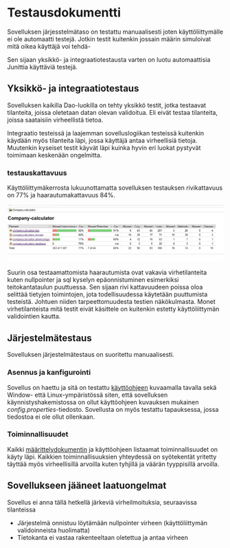 ﻿# Testausdokumentti

Sovelluksen järjesstelmätaso on testattu manuaalisesti joten käyttöliittymälle ei ole automaatti testejä. Jotkin testit kuitenkin jossain määrin simuloivat mitä oikea käyttäjä voi tehdä-

Sen sijaan yksikkö- ja integraatiotestausta varten on luotu automaattisia Junittia käyttäviä testejä. 

## Yksikkö- ja integraatiotestaus

Sovelluksen kaikilla Dao-luokilla on tehty yksikkö testit, jotka testaavat tilanteita, joissa oletetaan datan olevan validoitua. Eli eivät testaa tilanteita, joissa saataisiin virheellistä tietoa. 

Integraatio testeissä ja laajemman sovelluslogiikan testeissä kuitenkin käydään myös tilanteita läpi, jossa käyttäjä antaa virheellisiä tietoja. Muutenkin kyseiset testit käyvät läpi kuinka hyvin eri luokat pystyvät toimimaan keskenään ongelmitta. 

### testauskattavuus

Käyttöliittymäkerrosta lukuunottamatta sovelluksen testauksen rivikattavuus on 77% ja haarautumakattavuus 84%.

![testikattavuus](kuvat/kattavuus.jpg)

Suurin osa testaamattomista haarautumista ovat vakavia virhetilanteita kuten nullpointer ja sql kyselyn epäonnistuminen esimerkiksi teitokantataulun puuttuessa. Sen sijaan rivi kattavuudeen poissa oloa selittää tietyjen toimintojen, jota todellisuudessa käytetään puuttumista testeistä. Johtuen niiden tarpeettomuudesta testien näkökulmasta. Monet virhetilanteista mitä testit eivät käsittele on kuitenkin estetty käyttöliittymän validointien kautta.

## Järjestelmätestaus

Sovelluksen järjestelmätestaus on suoritettu manuaalisesti.

### Asennus ja kanfigurointi

Sovellus on haettu ja sitä on testattu [käyttöohjeen](https://github.com/Jhoneagle/otm-harjoitustyo/blob/master/CompanyCalculator/documentation/kayttoohje.md) kuvaamalla tavalla sekä Window- että Linux-ympäristössä siten, että sovelluksen käynnistyshakemistossa on ollut käyttöohjeen kuvauksen mukainen _config.properties_-tiedosto. Sovellusta on myös testattu tapauksessa, jossa tiedostoa ei ole ollut ollenkaan.

### Toiminnallisuudet

Kaikki [määrittelydokumentin](https://github.com/Jhoneagle/otm-harjoitustyo/blob/master/CompanyCalculator/documentation/vaatimusmaarittely.md)  ja käyttöohjeen listaamat toiminnallisuudet on käyty läpi. Kaikkien toiminnallisuuksien yhteydessä on syötekentät yritetty täyttää myös virheellisillä arvoilla kuten tyhjillä ja väärän tyyppisillä arvoilla.

## Sovellukseen jääneet laatuongelmat

Sovellus ei anna tällä hetkellä järkeviä virheilmoituksia, seuraavissa tilanteissa

* Järjestelmä onnistuu löytämään nullpointer virheen (käyttöliittymän validoinneista huolimatta)
* Tietokanta ei vastaa rakenteeltaan oletettua ja antaa virheen
